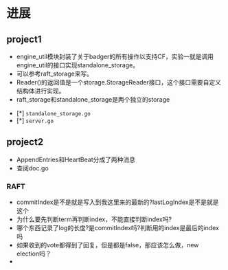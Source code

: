 # 进展
## project1
* engine_util模块封装了关于badger的所有操作以支持CF，实验一就是调用engine_util的接口实现standalone_storage。
* 可以参考raft_storage来写。
* Reader()的返回值是一个storage.StorageReader接口，这个接口需要自定义结构体进行实现。
* raft_storage和standalone_storage是两个独立的storage
- [*] `standalone_storage.go`
- [*] `server.go`

## project2
* AppendEntries和HeartBeat分成了两种消息
* 查阅doc.go
### RAFT
* commitIndex是不是就是写入到我这里来的最新的?lastLogIndex是不是就是这个
* 为什么要先判断term再判断index，不能直接判断index吗? 
* 哪个东西记录了log的长度?是commitIndex吗?判断用的index是最后的index吗
* 如果收到的vote都得到了回复，但是都是false，那应该怎么做，new election吗？
* 